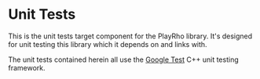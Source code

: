 
# Unit Tests #

This is the unit tests target component for the PlayRho library.
It's designed for unit testing this library which it depends on and links with.

The unit tests contained herein all use the [Google Test](https://github.com/google/googletest) C++ unit testing framework.
